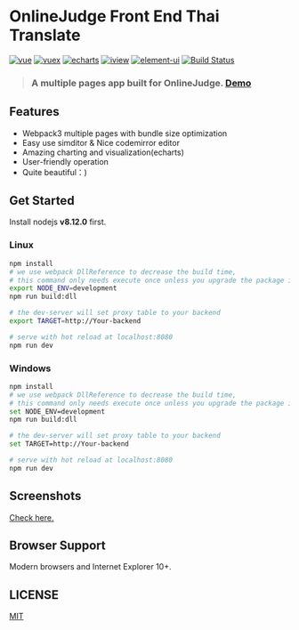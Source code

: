 # OnlineJudge Front End Thai Translate
[![vue](https://img.shields.io/badge/vue-2.5.13-blue.svg?style=flat-square)](https://github.com/vuejs/vue)
[![vuex](https://img.shields.io/badge/vuex-3.0.1-blue.svg?style=flat-square)](https://vuex.vuejs.org/)
[![echarts](https://img.shields.io/badge/echarts-3.8.3-blue.svg?style=flat-square)](https://github.com/ecomfe/echarts)
[![iview](https://img.shields.io/badge/iview-2.8.0-blue.svg?style=flat-square)](https://github.com/iview/iview)
[![element-ui](https://img.shields.io/badge/element-2.0.9-blue.svg?style=flat-square)](https://github.com/ElemeFE/element)
[![Build Status](https://travis-ci.org/QingdaoU/OnlineJudgeFE.svg?branch=master)](https://travis-ci.org/QingdaoU/OnlineJudgeFE)

>### A multiple pages app built for OnlineJudge. [Demo](https://qduoj.com)

## Features

+ Webpack3 multiple pages with bundle size optimization
+ Easy use simditor & Nice codemirror editor
+ Amazing charting and visualization(echarts)
+ User-friendly operation
+ Quite beautiful：)

## Get Started

Install nodejs **v8.12.0** first.

### Linux

```bash
npm install
# we use webpack DllReference to decrease the build time,
# this command only needs execute once unless you upgrade the package in build/webpack.dll.conf.js
export NODE_ENV=development 
npm run build:dll

# the dev-server will set proxy table to your backend
export TARGET=http://Your-backend

# serve with hot reload at localhost:8080
npm run dev
```
### Windows

```bash
npm install
# we use webpack DllReference to decrease the build time,
# this command only needs execute once unless you upgrade the package in build/webpack.dll.conf.js
set NODE_ENV=development 
npm run build:dll

# the dev-server will set proxy table to your backend
set TARGET=http://Your-backend

# serve with hot reload at localhost:8080
npm run dev
```

## Screenshots

[Check here.](https://github.com/QingdaoU/OnlineJudge)

## Browser Support

Modern browsers and Internet Explorer 10+.

## LICENSE

[MIT](http://opensource.org/licenses/MIT)
